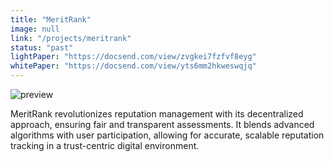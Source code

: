 ```yaml
---
title: "MeritRank"
image: null
link: "/projects/meritrank"
status: "past"
lightPaper: "https://docsend.com/view/zvgkei7fzfvf8eyg"
whitePaper: "https://docsend.com/view/yts6mm2hkweswqjq"
---
```


![preview](/projects/ledgerzero.webp)

MeritRank revolutionizes reputation management with its decentralized approach, ensuring fair and transparent assessments. It blends advanced algorithms with user participation, allowing for accurate, scalable reputation tracking in a trust-centric digital environment.
